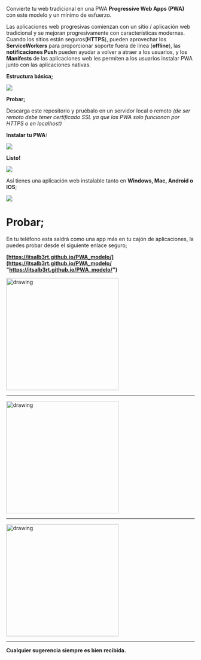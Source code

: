 Convierte tu web tradicional en una PWA **Progressive Web Apps (PWA)** con este modelo y un mínimo de esfuerzo.

Las aplicaciones web progresivas comienzan con un sitio / aplicación web tradicional y se mejoran progresivamente con características modernas. 
Cuando los sitios están seguros(**HTTPS**), pueden aprovechar los **ServiceWorkers** para proporcionar soporte fuera de línea (**offline**), las **notificaciones Push** pueden ayudar a volver a atraer a los usuarios, y los **Manifests** de las aplicaciones web les permiten a los usuarios instalar PWA junto con las aplicaciones nativas.


**Estructura básica;**


[![](https://i.imgur.com/1mMKfVJ.png)](https://i.imgur.com/1mMKfVJ.png)

**Probar;**

Descarga este repositorio y pruébalo en un servidor local o remoto *(de ser remoto debe tener certificado SSL ya que las PWA solo funcionan por HTTPS o en localhost)*

**Instalar tu PWA:**

[![](https://i.imgur.com/CeRx4Qs.png)](https://i.imgur.com/CeRx4Qs.png)


**Listo!**

[![](https://i.imgur.com/k8qpxTY.png)](https://i.imgur.com/k8qpxTY.png)

Así tienes una aplicación web instalable tanto en **Windows, Mac, Android o IOS**;

[![](https://i.imgur.com/B6s1BW0.png)](https://i.imgur.com/B6s1BW0.png)

# Probar;

En tu teléfono esta saldrá como una app más en tu cajón de aplicaciones, la puedes probar desde el siguiente enlace seguro;

**[https://itsalb3rt.github.io/PWA_modelo/](https://itsalb3rt.github.io/PWA_modelo/ "https://itsalb3rt.github.io/PWA_modelo/")**

<img src="https://i.imgur.com/Wy7vKHc.png" alt="drawing" width="300"/>

---

<img src="https://i.imgur.com/Znm9vuC.png" alt="drawing" width="300"/>

---

<img src="https://i.imgur.com/ZkGrzkN.png" alt="drawing" width="300"/>

---

**Cualquier sugerencia siempre es bien recibida.**
